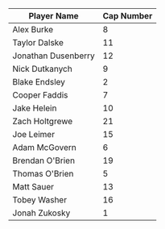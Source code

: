 | **Player Name** | **Cap Number** |
| --- | --- |
| Alex Burke | 8 |
| Taylor Dalske | 11 |
| Jonathan Dusenberry | 12 |
| Nick Dutkanych | 9 |
| Blake Endsley | 2 |
| Cooper Faddis | 7 |
| Jake Helein | 10 |
| Zach Holtgrewe | 21 |
| Joe Leimer | 15 |
| Adam McGovern | 6 |
| Brendan O&#39;Brien | 19 |
| Thomas O&#39;Brien | 5 |
| Matt Sauer | 13 |
| Tobey Washer | 16 |
| Jonah Zukosky | 1 |
